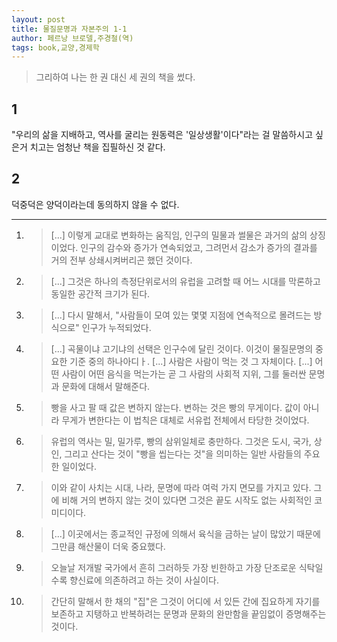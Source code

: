 ```yaml
---
layout: post
title: 물질문명과 자본주의 1-1
author: 페르낭 브로델,주경철(역)
tags: book,교양,경제학
---
```


> 그리하여 나는 한 권 대신 세 권의 책을 썼다.

## 1
"우리의 삶을 지배하고, 역사를 굴리는 원동력은 '일상생활'이다"라는 걸 말씀하시고 싶은거 치고는 엄청난 책을 집필하신 것 같다. 

## 2
덕중덕은 양덕이라는데 동의하지 않을 수 없다.


----

1. > [...] 이렇게 교대로 변화하는 움직임, 인구의 밀물과 썰물은 과거의 삶의 상징이었다. 인구의 감수와 증가가 연속되었고, 그려먼서 감소가 증가의 결과를 거의 전부 상쇄시켜버리곤 했던 것이다.

2. > [...] 그것은 하나의 측정단위로서의 유럽을 고려할 때 어느 시대를 막론하고 동일한 공간적 크기가 된다.

3. > [...] 다시 말해서, "사람들이 모여 있는 몇몇 지점에 연속적으로 몰려드는 방식으로" 인구가 누적되었다.

4. > [...] 곡물이냐 고기냐의 선택은 인구수에 달린 것이다. 이것이 물질문명의 중요한 기준 중의 하나아디ㅏ. [...] 사람은 사람이 먹는 것 그 자체이다. [...] 어떤 사람이 어떤 음식을 먹는가는 곧 그 사람의 사회적 지위, 그를 둘러싼 문명과 문화에 대해서 말해준다.

5. > 빵을 사고 팔 때 값은 변하지 않는다. 변하는 것은 빵의 무게이다. 값이 아니라 무게가 변한다는 이 법칙은 대체로 서유럽 전체에서 타당한 것이었다.

6. > 유럽의 역사는 밀, 밀가루, 빵의 삼위일체로 충만하다. 그것은 도시, 국가, 상인, 그리고 산다는 것이 "빵을 씹는다는 것"을 의미하는 일반 사람들의 주요한 일이었다.

7. > 이와 같이 사치는 시대, 나라, 문명에 따라 여럭 가지 면모를 가지고 있다. 그에 비해 거의 변하지 않는 것이 있다면 그것은 끝도 시작도 없는 사회적인 코미디이다.

8. > [...] 이곳에서는 종교적인 규정에 의해서 육식을 금하는 날이 많았기 때문에 그만큼 해산물이 더욱 중요했다.

9. > 오늘날 저개발 국가에서 흔히 그러하듯 가장 빈한하고 가장 단조로운 식탁일수록 향신료에 의존하려고 하는 것이 사실이다.

10. > 간단히 말해서 한 채의 "집"은 그것이 어디에 서 있든 간에 집요하게 자기를 보존하고 지탱하고 반복하려는 문명과 문화의 완만함을 끝임없이 증명해주는 것이다.